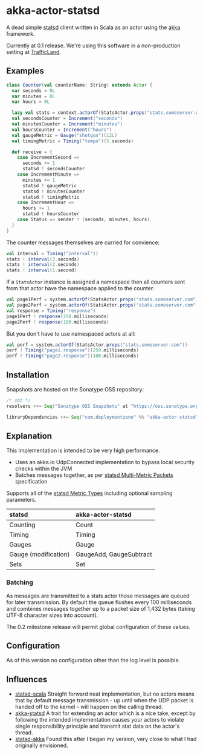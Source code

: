 # akka-actor-statsd

A dead simple [statsd] client written in Scala as an actor using the [akka] framework.

Currently at 0.1 release. We're using this software in a non-production setting 
at [TrafficLand](http://www.trafficland.com).

## Examples

```scala
class Counter(val counterName: String) extends Actor {
  var seconds = 0L
  var minutes = 0L
  var hours = 0L

  lazy val stats = context.actorOf(StatsActor.props("stats.someserver.com", s"prototype.$counterName"))
  val secondsCounter = Increment("seconds")
  val minutesCounter = Increment("minutes")
  val hoursCounter = Increment("hours")
  val gaugeMetric = Gauge("shotgun")(12L)
  val timingMetric = Timing("tempo")(5.seconds)

  def receive = {
    case IncrementSecond =>
      seconds += 1
      statsd ! secondsCounter
    case IncrementMinute =>
      minutes += 1
      statsd ! gaugeMetric
      statsd ! minutesCounter
      statsd ! timingMetric
    case IncrementHour =>
      hours += 1
      statsd ! hoursCounter
    case Status => sender ! (seconds, minutes, hours)
  }
}
```

The counter messages themselves are curried for convience:

```scala
val interval = Timing("interval"))
stats ! interval(3.seconds)
stats ! interval(2.seconds)
stats ! interval(1.second)
```

If a `StatsActor` instance is assigned a namespace then all counters sent from that 
actor have the namespace applied to the counter:

```scala
val page1Perf = system.actorOf(StatsActor.props("stats.someserver.com", "page1"))
val page2Perf = system.actorOf(StatsActor.props("stats.someserver.com", "page2"))
val response = Timing("response")
page1Perf ! response(250.milliseconds)
page2Perf ! response(100.milliseconds)
```

But you don't have to use namespaced actors at all:

```scala
val perf = system.actorOf(StatsActor.props("stats.someserver.com"))
perf ! Timing("page1.response")(250.milliseconds)
perf ! Timing("page2.response")(100.milliseconds)
```

## Installation

Snapshots are hosted on the Sonatype OSS repository:

```scala
/* sbt */
resolvers ++= Seq("Sonatype OSS Snapshots" at "https://oss.sonatype.org/content/repositories/snapshots")

libraryDependencies ++= Seq("com.deploymentzone" %% "akka-actor-statsd" % "0.1-SNAPSHOT")
```

## Explanation

This implementation is intended to be very high performance.

- Uses an akka.io UdpConnected implementation to bypass local security checks within the JVM
- Batches messages together, as per [statsd Multi-Metric Packets](https://github.com/etsy/statsd/blob/master/docs/metric_types.md#multi-metric-packets) specification

Supports all of the [statsd Metric Types](https://github.com/etsy/statsd/blob/master/docs/metric_types.md) including
optional sampling parameters.

| statsd               | akka-actor-statsd       |
|:---------------------|:------------------------|
| Counting             | Count                   |
| Timing               | Timing                  |
| Gauges               | Gauge                   |
| Gauge (modification) | GaugeAdd, GaugeSubtract |
| Sets                 | Set                     |

### Batching

As messages are transmitted to a stats actor those messages are queued for later 
transmission. By default the queue flushes every 100 milliseconds and combines messages
together up to a packet size of 1,432 bytes (taking UTF-8 character sizes into account).

The 0.2 milestone release will permit global configuration of these values.


## Configuration

As of this version no configuration other than the log level is possible.


## Influences

- [statsd-scala] Straight forward neat implementation, but no actors means that by 
    default message transmission - up until when the UDP packet is handed off to the kernel - will happen on the calling thread.
- [akka-statsd] A trait for extending an actor which is a nice take, except by
    following the intended implementation causes your actors to violate single responsibility principle and transmit stat data on the actor's thread.
- [statsd-akka] Found this after I began my version, very close to what I had 
    originally envisioned.

[statsd]: https://github.com/etsy/statsd
[akka]: http://akka.io
[OSS Sonatype]: https://oss.sonatype.org/index.html#welcome
[statsd-scala]: https://github.com/benhardy/statsd-scala
[akka-statsd]: https://github.com/themodernlife/akka-statsd
[statsd-akka]: https://github.com/archena/statsd-akka
